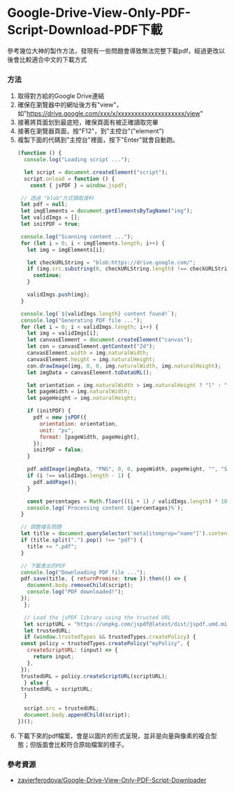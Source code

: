 # Google-Drive-View-Only-PDF-Script-Download-PDF下載
參考幾位大神的製作方法，發現有一些問題會導致無法完整下載pdf，經過更改以後會比較適合中文的下載方式

### 方法
1. 取得對方給的Google Drive連結
2. 確保在瀏覽器中的網址後方有"view"，如"https://drive.google.com/xxx/x/xxxxxxxxxxxxxxxxxxxx/view"
3. 接著將頁面划到最底短，確保頁面有被正確讀取完畢
4. 接著在瀏覽器頁面，按"F12"，到"主控台"("element")
5. 複製下面的代碼到"主控台"裡面，按下"Enter"就會自動跑。
   ```js
   (function () {
     console.log("Loading script ...");

     let script = document.createElement("script");
     script.onload = function () {
       const { jsPDF } = window.jspdf;

    // 透過 "blob"方式擷取資料
    let pdf = null;
    let imgElements = document.getElementsByTagName("img");
    let validImgs = [];
    let initPDF = true;

    console.log("Scanning content ...");
    for (let i = 0; i < imgElements.length; i++) {
      let img = imgElements[i];

      let checkURLString = "blob:https://drive.google.com/";
      if (img.src.substring(0, checkURLString.length) !== checkURLString) {
        continue;
      }

      validImgs.push(img);
    }

    console.log(`${validImgs.length} content found!`);
    console.log("Generating PDF file ...");
    for (let i = 0; i < validImgs.length; i++) {
      let img = validImgs[i];
      let canvasElement = document.createElement("canvas");
      let con = canvasElement.getContext("2d");
      canvasElement.width = img.naturalWidth;
      canvasElement.height = img.naturalHeight;
      con.drawImage(img, 0, 0, img.naturalWidth, img.naturalHeight);
      let imgData = canvasElement.toDataURL();

      let orientation = img.naturalWidth > img.naturalHeight ? "l" : "p";
      let pageWidth = img.naturalWidth;
      let pageHeight = img.naturalHeight;

      if (initPDF) {
        pdf = new jsPDF({
          orientation: orientation,
          unit: "px",
          format: [pageWidth, pageHeight],
        });
        initPDF = false;
      }

      pdf.addImage(imgData, "PNG", 0, 0, pageWidth, pageHeight, "", "SLOW");
      if (i !== validImgs.length - 1) {
        pdf.addPage();
      }

      const percentages = Math.floor(((i + 1) / validImgs.length) * 100);
      console.log(`Processing content ${percentages}%`);
    }

    // 調整檔名問題
    let title = document.querySelector('meta[itemprop="name"]').content;
    if (title.split(".").pop() !== "pdf") {
      title += ".pdf";
    }

    // 下載產出的PDF
    console.log("Downloading PDF file ...");
    pdf.save(title, { returnPromise: true }).then(() => {
      document.body.removeChild(script);
      console.log("PDF downloaded!");
    });
     };

     // Load the jsPDF library using the trusted URL
     let scriptURL = "https://unpkg.com/jspdf@latest/dist/jspdf.umd.min.js";
     let trustedURL;
     if (window.trustedTypes && trustedTypes.createPolicy) {
    const policy = trustedTypes.createPolicy("myPolicy", {
      createScriptURL: (input) => {
        return input;
      },
    });
    trustedURL = policy.createScriptURL(scriptURL);
     } else {
    trustedURL = scriptURL;
     }

     script.src = trustedURL;
     document.body.appendChild(script);
   })();
   ```
6. 下載下來的pdf檔案，會是以圖片的形式呈現，並非是向量與像素的複合型態；但版面會比較符合原始檔案的樣子。

### 參考資源
- [zavierferodova/Google-Drive-View-Only-PDF-Script-Downloader](https://github.com/zavierferodova/Google-Drive-View-Only-PDF-Script-Downloader)
